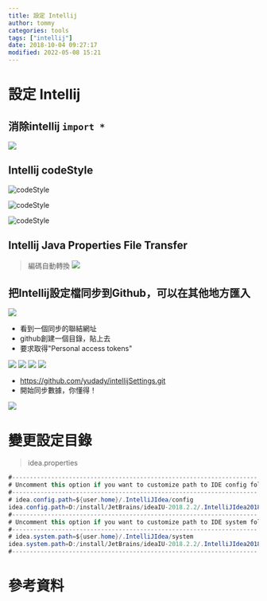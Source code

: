 ```yaml
---
title: 設定 Intellij
author: tommy
categories: tools
tags: ["intellij"]
date: 2018-10-04 09:27:17
modified: 2022-05-08 15:21
---
```


# 設定 Intellij


## 消除intellij `import *`

![](../images/20190303113813.png)



## Intellij codeStyle


![codeStyle](../images/20190303114751.png)

![codeStyle](../images/20190303115810.png)

![codeStyle](../images/20190303115631.png)


## Intellij Java Properties File Transfer
> 編碼自動轉換
![](../images/intellijSettings-202204301028.png)




## 把Intellij設定檔同步到Github，可以在其他地方匯入

![](../images/20181004090549.png)

- 看到一個同步的聯結網址
- github創建一個目錄，貼上去
- 要求取得"Personal access tokens"

![](../images/20181004093455.png)
![](../images/20181004093549.png)
![](../images/20181004093632.png)
![](../images/20181004094350.png)

- https://github.com/yudady/intellijSettings.git
- 開始同步數據，你懂得！ 

![](../images/20181004094744.png)


# 變更設定目錄
> idea.properties

```java
#---------------------------------------------------------------------
# Uncomment this option if you want to customize path to IDE config folder. Make sure you're using forward slashes.
#---------------------------------------------------------------------
# idea.config.path=${user.home}/.IntelliJIdea/config
idea.config.path=D:/install/JetBrains/ideaIU-2018.2.2/.IntelliJIdea2018.2/config
#---------------------------------------------------------------------
# Uncomment this option if you want to customize path to IDE system folder. Make sure you're using forward slashes.
#---------------------------------------------------------------------
# idea.system.path=${user.home}/.IntelliJIdea/system
idea.system.path=D:/install/JetBrains/ideaIU-2018.2.2/.IntelliJIdea2018.2/system
#---------------------------------------------------------------------

```

# 參考資料


